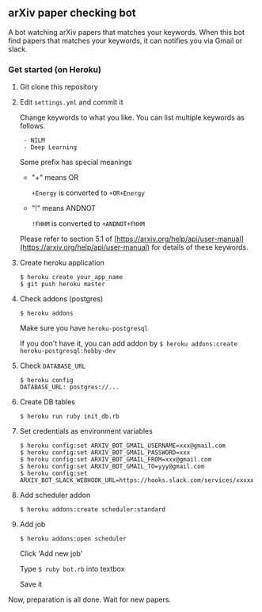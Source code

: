 ## arXiv paper checking bot

A bot watching arXiv papers that matches your keywords.
When this bot find papers that matches your keywords, it can notifies you via Gmail or slack.

### Get started (on Heroku)

1. Git clone this repository
1. Edit `settings.yml` and commit it

    Change keywords to what you like. You can list multiple keywords as follows.

        - NILM
        - Deep Learning

    Some prefix has special meanings
    - "+" means OR

      `+Energy` is converted to `+OR+Energy`

    - "!" means ANDNOT

      `!FHHM` is converted to `+ANDNOT+FHHM`

    Please refer to section 5.1 of [https://arxiv.org/help/api/user-manual](https://arxiv.org/help/api/user-manual) for details of these keywords.

1. Create heroku application
    ```
    $ heroku create your_app_name
    $ git push heroku master
    ```
1. Check addons (postgres)
    ```
    $ heroku addons
    ```
    Make sure you have `heroku-postgresql`

    If you don't have it, you can add addon by `$ heroku addons:create heroku-postgresql:hobby-dev`
1. Check `DATABASE_URL`
    ```
    $ heroku config
    DATABASE_URL: postgres://...
    ```

1. Create DB tables
    ```
    $ heroku run ruby init_db.rb
    ```

1. Set credentials as environment variables
    ```
    $ heroku config:set ARXIV_BOT_GMAIL_USERNAME=xxx@gmail.com
    $ heroku config:set ARXIV_BOT_GMAIL_PASSWORD=xxx
    $ heroku config:set ARXIV_BOT_GMAIL_FROM=xxx@gmail.com
    $ heroku config:set ARXIV_BOT_GMAIL_TO=yyy@gmail.com
    $ heroku config:set ARXIV_BOT_SLACK_WEBHOOK_URL=https://hooks.slack.com/services/xxxxx
    ```

1. Add scheduler addon
    ```
    $ heroku addons:create scheduler:standard
    ```
1. Add job
    ```
    $ heroku addons:open scheduler
    ```
    Click 'Add new job'

    Type `$ ruby bot.rb` into textbox

    Save it


Now, preparation is all done. Wait for new papers.
